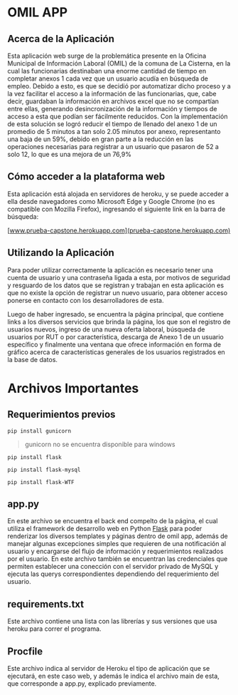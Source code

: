 
# OMIL APP

## Acerca de la Aplicación

Esta aplicación web surge de la problemática presente en la Oficina Municipal de Información Laboral (OMIL) de la comuna de La Cisterna, en la cual las funcionarias destinaban una enorme cantidad de tiempo en completar anexos 1 cada vez que un usuario acudía en búsqueda de empleo. Debido a esto, es que se decidió por automatizar dicho proceso y a la vez facilitar el acceso a la información de las funcionarias, que, cabe decir, guardaban la información en archivos excel que no se compartían entre ellas, generando desincronización de la información y tiempos de acceso a esta que podían ser fácilmente reducidos. Con la implementación de esta solución se logró reducir el tiempo de llenado del anexo 1 de un promedio de 5 minutos a tan solo 2.05 minutos por anexo, representanto una baja de un 59%, debido en gran parte a la reducción en las operaciones necesarias para registrar a un usuario que pasaron de 52 a solo 12, lo que es una mejora de un 76,9%

## Cómo acceder a la plataforma web

Esta aplicación está alojada en servidores de heroku, y se puede acceder a ella desde navegadores como Microsoft Edge y Google Chrome (no es compatible con Mozilla Firefox), ingresando el siguiente link en la barra de búsqueda:  

[www.prueba-capstone.herokuapp.com](prueba-capstone.herokuapp.com)


## Utilizando la Aplicación

Para poder utilizar correctamente la aplicación es necesario tener una cuenta de usuario y una contraseña ligada a esta, por motivos de seguridad y resguardo de los datos que se registran y trabajan en esta aplicación es que no existe la opción de registrar un nuevo usuario, para obtener acceso ponerse en contacto con los desarrolladores de esta.

Luego de haber ingresado, se encuentra la página principal, que contiene links a los diversos servicios que brinda la página, los que son el registro de usuarios nuevos, ingreso de una nueva oferta laboral, búsqueda de usuarios por RUT o por característica, descarga de Anexo 1 de un usuario específico y finalmente una ventana que ofrece información en forma de gráfico acerca de características generales de los usuarios registrados en la base de datos.

# Archivos Importantes

## Requerimientos previos 

` pip install gunicorn `
> gunicorn no se encuentra disponible para windows

` pip install flask `

` pip install flask-mysql `

` pip install flask-WTF `

## app.py

En este archivo se encuentra el back end compelto de la página, el cual utiliza el framework de desarrollo web en Python [Flask](https://flask.palletsprojects.com/en/1.1.x/)  para poder renderizar los diversos templates y páginas dentro de omil app, además de manejar algunas excepciones simples que requieren de una notificación al usuario y encargarse del flujo de información y requerimientos realizados por el usuario. En este archivo también se encuentran las credenciales que permiten establecer una conección con el servidor privado de MySQL y ejecuta las querys correspondientes dependiendo del requerimiento del usuario.

## requirements.txt

Este archivo contiene una lista con las librerías y sus versiones que usa heroku para correr el programa. 


## Procfile

Este archivo indica al servidor de Heroku el tipo de aplicación que se ejecutará, en este caso web, y además le indica el archivo main de esta, que corresponde a app.py, explicado previamente. 

